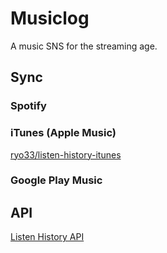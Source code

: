 # Musiclog
A music SNS for the streaming age.

## Sync

### Spotify

### iTunes (Apple Music)
[ryo33/listen-history-itunes](https://github.com/ryo33/listen-history-itunes)

### Google Play Music

## API
[Listen History API](https://gist.github.com/ryo33/443f63870e830c17fdcab913b7ce47eb)

